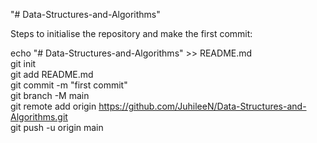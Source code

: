 "# Data-Structures-and-Algorithms" 


Steps to initialise the repository and make the first commit: 

echo "# Data-Structures-and-Algorithms" >> README.md  
git init  
git add README.md  
git commit -m "first commit"  
git branch -M main  
git remote add origin https://github.com/JuhileeN/Data-Structures-and-Algorithms.git  
git push -u origin main  